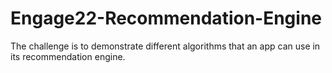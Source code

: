 # Engage22-Recommendation-Engine
The challenge is to demonstrate different algorithms that an app can use in its recommendation engine. 
